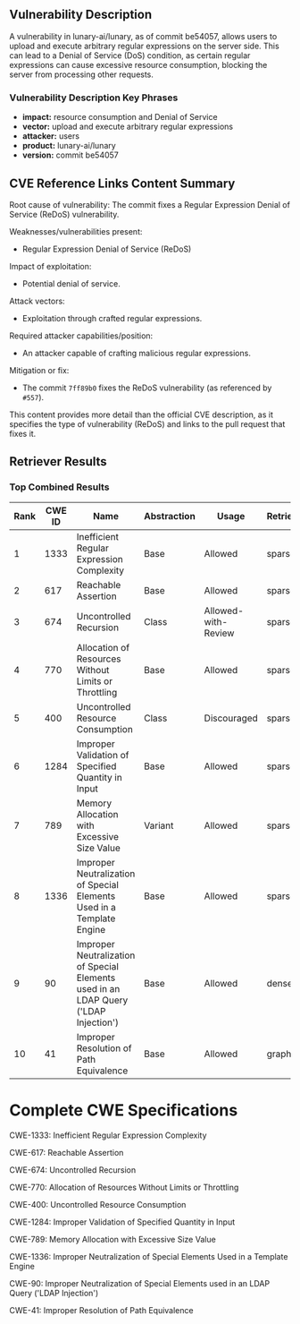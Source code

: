 ## Vulnerability Description
A vulnerability in lunary-ai/lunary, as of commit be54057, allows users to upload and execute arbitrary regular expressions on the server side. This can lead to a Denial of Service (DoS) condition, as certain regular expressions can cause excessive resource consumption, blocking the server from processing other requests.

### Vulnerability Description Key Phrases
- **impact:** resource consumption and Denial of Service
- **vector:** upload and execute arbitrary regular expressions
- **attacker:** users
- **product:** lunary-ai/lunary
- **version:** commit be54057

## CVE Reference Links Content Summary
Root cause of vulnerability:
The commit fixes a Regular Expression Denial of Service (ReDoS) vulnerability.

Weaknesses/vulnerabilities present:
- Regular Expression Denial of Service (ReDoS)

Impact of exploitation:
- Potential denial of service.

Attack vectors:
- Exploitation through crafted regular expressions.

Required attacker capabilities/position:
- An attacker capable of crafting malicious regular expressions.

Mitigation or fix:
- The commit `7ff89b0` fixes the ReDoS vulnerability (as referenced by `#557`).

This content provides more detail than the official CVE description, as it specifies the type of vulnerability (ReDoS) and links to the pull request that fixes it.

## Retriever Results

### Top Combined Results

| Rank | CWE ID | Name | Abstraction | Usage  | Retrievers | Individual Scores |
|------|--------|------|-------------|-------|------------|-------------------|
| 1 | 1333 | Inefficient Regular Expression Complexity | Base | Allowed | sparse | 0.114 |
| 2 | 617 | Reachable Assertion | Base | Allowed | sparse | 0.100 |
| 3 | 674 | Uncontrolled Recursion | Class | Allowed-with-Review | sparse | 0.098 |
| 4 | 770 | Allocation of Resources Without Limits or Throttling | Base | Allowed | sparse | 0.094 |
| 5 | 400 | Uncontrolled Resource Consumption | Class | Discouraged | sparse | 0.094 |
| 6 | 1284 | Improper Validation of Specified Quantity in Input | Base | Allowed | sparse | 0.093 |
| 7 | 789 | Memory Allocation with Excessive Size Value | Variant | Allowed | sparse | 0.089 |
| 8 | 1336 | Improper Neutralization of Special Elements Used in a Template Engine | Base | Allowed | sparse | 0.087 |
| 9 | 90 | Improper Neutralization of Special Elements used in an LDAP Query ('LDAP Injection') | Base | Allowed | dense | 0.493 |
| 10 | 41 | Improper Resolution of Path Equivalence | Base | Allowed | graph | 0.002 |



# Complete CWE Specifications

CWE-1333: Inefficient Regular Expression Complexity

CWE-617: Reachable Assertion

CWE-674: Uncontrolled Recursion

CWE-770: Allocation of Resources Without Limits or Throttling

CWE-400: Uncontrolled Resource Consumption

CWE-1284: Improper Validation of Specified Quantity in Input

CWE-789: Memory Allocation with Excessive Size Value

CWE-1336: Improper Neutralization of Special Elements Used in a Template Engine

CWE-90: Improper Neutralization of Special Elements used in an LDAP Query ('LDAP Injection')

CWE-41: Improper Resolution of Path Equivalence